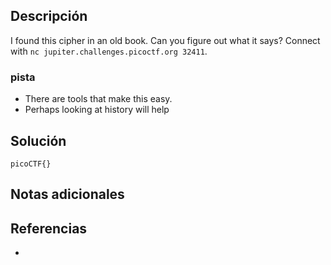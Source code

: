 
## Descripción 

I found this cipher in an old book. Can you figure out what it says? Connect with `nc jupiter.challenges.picoctf.org 32411`.
### pista

- There are tools that make this easy.
- Perhaps looking at history will help
## Solución






```
picoCTF{}
```

## Notas adicionales


## Referencias

- 